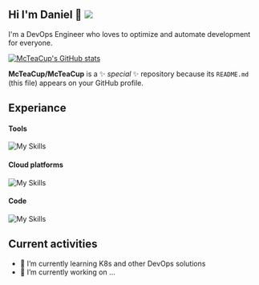 ## Hi I'm Daniel 👋 ![](https://komarev.com/ghpvc/?username=McTeaCup&style=for-the-badge)
I'm a DevOps Engineer who loves to optimize and automate development for everyone.

[![McTeaCup's GitHub stats](https://github-readme-stats.vercel.app/api?username=McTeaCup&show_icons=true&theme=dark)](https://github.com/anuraghazra/github-readme-stats) 

**McTeaCup/McTeaCup** is a ✨ _special_ ✨ repository because its `README.md` (this file) appears on your GitHub profile.

## Experiance

#### Tools            
![My Skills](https://skillicons.dev/icons?i=grafana,docker,terraform,ansible,prometheus,kubernetes&theme=dark)

#### Cloud platforms
![My Skills](https://skillicons.dev/icons?i=azure,git,gitlab,github&theme=dark)

#### Code
![My Skills](https://skillicons.dev/icons?i=cs,python,md&theme=dark)

## Current activities
- 🌱 I’m currently learning K8s and other DevOps solutions
- 🔭 I’m currently working on ...


<!--
Here are some ideas to get you started:

- 👯 I’m looking to collaborate on ...
- 🤔 I’m looking for help with ...
- 💬 Ask me about ...
- 📫 How to reach me: ...
- 😄 Pronouns: ...
- ⚡ Fun fact: ...
-->
